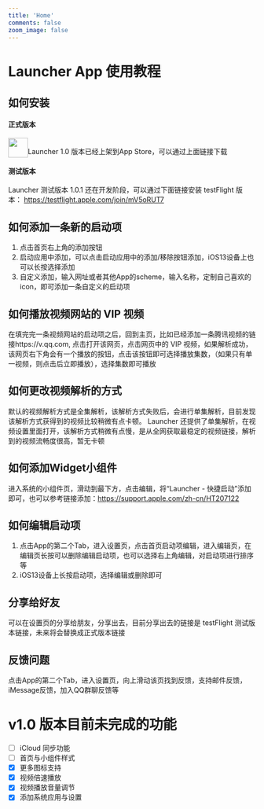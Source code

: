 ```yaml
---
title: 'Home'
comments: false
zoom_image: false
---
```


<script async defer src="https://buttons.github.io/buttons.js"></script>

# Launcher App 使用教程

## 如何安装

#### 正式版本
<a href="https://apps.apple.com/cn/app/id1493800075" rel=""><img style="float: left;" src="/tutorial/assets/app-store.png" height="40"></a>
<br >
Launcher 1.0 版本已经上架到App Store，可以通过上面链接下载

#### 测试版本
Launcher 测试版本 1.0.1 还在开发阶段，可以通过下面链接安装 testFlight 版本：
https://testflight.apple.com/join/mV5oRUT7

## 如何添加一条新的启动项

1. 点击首页右上角的添加按钮
2. 启动应用中添加，可以点击启动应用中的添加/移除按钮添加，iOS13设备上也可以长按选择添加
3. 自定义添加，输入网址或者其他App的scheme，输入名称，定制自己喜欢的 icon，即可添加一条自定义的启动项

## 如何播放视频网站的 VIP 视频
在填完完一条视频网站的启动项之后，回到主页，比如已经添加一条腾讯视频的链接https://v.qq.com, 点击打开该网页，点击网页中的 VIP 视频，如果解析成功，该网页右下角会有一个播放的按钮，点击该按钮即可选择播放集数，（如果只有单一视频，则点击后立即播放），选择集数即可播放

## 如何更改视频解析的方式
默认的视频解析方式是全集解析，该解析方式失败后，会进行单集解析，目前发现该解析方式获得到的视频比较稍微有点卡顿。
Launcher 还提供了单集解析，在视频设置里面打开，该解析方式稍微有点慢，是从全网获取最稳定的视频链接，解析到的视频流畅度很高，暂无卡顿

## 如何添加Widget小组件

进入系统的小组件页，滑动到最下方，点击编辑，将“Launcher - 快捷启动”添加即可，也可以参考链接添加：https://support.apple.com/zh-cn/HT207122

## 如何编辑启动项
1. 点击App的第二个Tab，进入设置页，点击首页启动项编辑，进入编辑页，在编辑页长按可以删除编辑启动项，也可以选择右上角编辑，对启动项进行排序等
2. iOS13设备上长按启动项，选择编辑或删除即可

## 分享给好友
可以在设置页的分享给朋友，分享出去，目前分享出去的链接是 testFlight 测试版本链接，未来将会替换成正式版本链接

## 反馈问题
点击App的第二个Tab，进入设置页，向上滑动该页找到反馈，支持邮件反馈，iMessage反馈，加入QQ群聊反馈等

# v1.0 版本目前未完成的功能
- [ ] iCloud 同步功能
- [ ] 首页与小组件样式
- [x] 更多图标支持
- [x] 视频倍速播放
- [x] 视频播放音量调节
- [x] 添加系统应用与设置